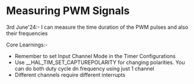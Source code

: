 # Measuring PWM Signals
3rd June'24:- I can measure the time duration of the PWM pulses and also their frequencies

Core Learnings:-  
- Remember to set Input Channel Mode in the Timer Configurations
- Use __HAL_TIM_SET_CAPTUREPOLARITY for changing polarities. You can do both duty cycle dn frequency using just 1 channel
- Different channels require different interrupts  

